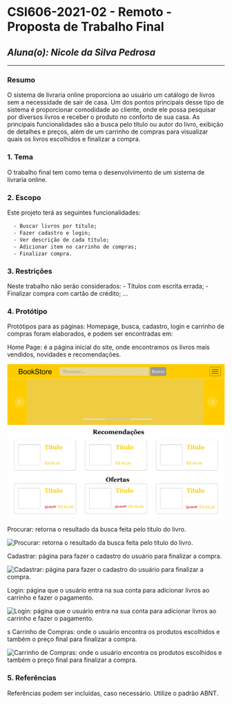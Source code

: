 # **CSI606-2021-02 - Remoto - Proposta de Trabalho Final**

## *Aluna(o): Nicole da Silva Pedrosa*

--------------

<!-- Descrever um resumo sobre o trabalho. -->

### Resumo

  O sistema de livraria online proporciona ao usuário um catálogo de livros sem a necessidade de sair de casa. Um dos pontos principais desse tipo de sistema é proporcionar comodidade ao cliente, onde ele possa pesquisar por diversos livros e receber o produto no conforto de sua casa.
  As principais funcionalidades são a busca pelo título ou autor do livro, exibição de detalhes e preços, além de um carrinho de compras para visualizar quais os livros escolhidos e finalizar a compra.


<!-- Apresentar o tema. -->
### 1. Tema

  O trabalho final tem como tema o desenvolvimento de um sistema de livraria online.

<!-- Descrever e limitar o escopo da aplicação. -->
### 2. Escopo

  Este projeto terá as seguintes funcionalidades:

      - Buscar livros por título;
      - Fazer cadastro e login;
      - Ver descrição de cada título;
      - Adicionar item no carrinho de compras;
      - Finalizar compra.
  

<!-- Apresentar restrições de funcionalidades e de escopo. -->
### 3. Restrições

  Neste trabalho não serão considerados:
      - Títulos com escrita errada;
      - Finalizar compra com cartão de crédito;
      ...

<!-- Construir alguns protótipos para a aplicação, disponibilizá-los no Github e descrever o que foi considerado. //-->
### 4. Protótipo

  Protótipos para as páginas: Homepage, busca, cadastro, login e carrinho de compras foram elaborados, e podem ser encontradas em:

Home Page: é a página inicial do site, onde encontramos os livros mais vendidos, novidades e recomendações.

![Home Page: é a página inicial do site, onde encontramos os livros mais vendidos, novidades e recomendações.](Protótipo/P%C3%A1gina%20Inicial.jpg)


Procurar: retorna o resultado da busca feita pelo título do livro.

![Procurar: retorna o resultado da busca feita pelo título do livro.](Protótipo/Busca.jpg)


Cadastrar: página para fazer o cadastro do usuário para finalizar a compra.

![Cadastrar: página para fazer o cadastro do usuário para finalizar a compra.](Protótipo/Cadastro.jpg)


Login: página que o usuário entra na sua conta para adicionar livros ao carrinho e fazer o pagamento.

![Login: página que o usuário entra na sua conta para adicionar livros ao carrinho e fazer o pagamento.](Protótipo/Login.jpg)

s
Carrinho de Compras: onde o usuário encontra os produtos escolhidos e também o preço final para finalizar a compra.

![Carrinho de Compras: onde o usuário encontra os produtos escolhidos e também o preço final para finalizar a compra.](Protótipo/Carrinho%20de%20Compras.jpg)


### 5. Referências

  Referências podem ser incluídas, caso necessário. Utilize o padrão ABNT.
